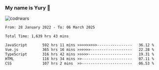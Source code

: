 ### My name is Yury 👋 
![codrwars](https://www.codewars.com/users/litury/badges/micro) 


<!--START_SECTION:waka-->

```txt
From: 28 January 2022 - To: 06 March 2025

Total Time: 1,639 hrs 43 mins

JavaScript       592 hrs 11 mins >>>>>>>>>----------------   36.12 %
Vue.js           365 hrs 16 mins >>>>>>-------------------   22.28 %
TypeScript       316 hrs 42 mins >>>>>--------------------   19.31 %
HTML             116 hrs 34 mins >>-----------------------   07.11 %
CSS              107 hrs 2 mins  >>-----------------------   06.53 %
```

<!--END_SECTION:waka-->


